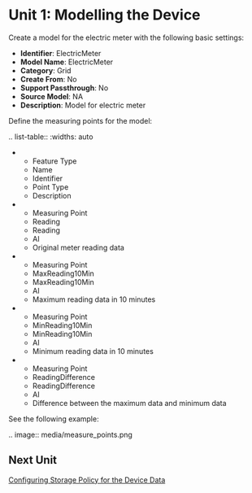 # Unit 1: Modelling the Device

Create a model for the electric meter with the following basic settings:

- **Identifier**: ElectricMeter
- **Model Name**: ElectricMeter
- **Category**: Grid
- **Create From**: No
- **Support Passthrough**: No
- **Source Model**: NA
- **Description**: Model for electric meter

Define the measuring points for the model:

.. list-table::
   :widths: auto

   * - Feature Type
     - Name   
     - Identifier   
     - Point Type
     - Description   
   * - Measuring Point
     - Reading
     - Reading
     - AI
     - Original meter reading data
   * - Measuring Point
     - MaxReading10Min
     - MaxReading10Min
     - AI
     - Maximum reading data in 10 minutes
   * - Measuring Point
     - MinReading10Min
     - MinReading10Min
     - AI
     - Minimum reading data in 10 minutes
   * - Measuring Point
     - ReadingDifference
     - ReadingDifference
     - AI
     - Difference between the maximum data and minimum data

See the following example:

.. image:: media/measure_points.png

## Next Unit

[Configuring Storage Policy for the Device Data](configuring_storage_policy)
